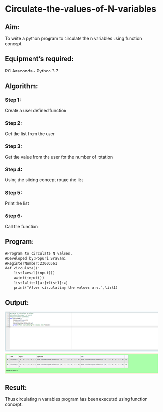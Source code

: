 # Circulate-the-values-of-N-variables
## Aim:
To write a python program to circulate the n variables using function concept
## Equipment’s required:
PC
Anaconda - Python 3.7
## Algorithm: 
### Step 1: 
Create a user defined function

### Step 2:
Get the list from the user 
### Step 3: 
Get the value from the user for the number of rotation
### Step 4: 
Using the slicing concept rotate the list

### Step 5: 
Print the list
### Step 6:
Call the function 
## Program:
```
#Program to circulate N values.
#Developed by:Popuri Sravani 
#RegisterNumber:23006561
def circulate():
    list1=eval(input())
    a=int(input())
    list1=list1[a:]+list1[:a]
    print("After circulating the values are:",list1)
```
    
## Output:
![Alt text](/outputcirculate.png)

## Result:
Thus circulating n variables program has been executed  using function concept.


